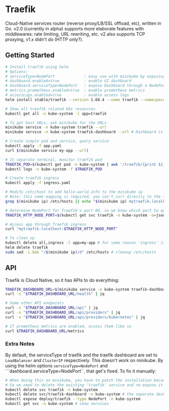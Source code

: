 # Traefik
Cloud-Native services router (reverse proxy/LB/SSL offload, etc), written in Go.
v2.0 (currently in alpha) supports more elaborate features with middlewares: rate limiting, URL rewriting, etc. v2 also supports TCP proxying, v1.x didn't do (HTTP only?).

## Getting Started
```bash
# Install traefik using helm
# Options:
# serviceType=NodePort             : easy use with minikube by exposing the traefik ingress through a NodePort
# dashboard.enabled=true           : enable UI dashboard
# dashboard.serviceType=NodePort   : expose Dashboard through a NodePort as well
# metrics.prometheus.enabled=true  : enable prometheus metrics
# accessLogs.enabled=true          : enable access logs
helm install stable/traefik --version 1.68.4 --name traefik --namespace kube-system --replace --set serviceType=NodePort,dashboard.enabled=true,dashboard.serviceType=NodePort,metrics.prometheus.enabled=true,accessLogs.enabled=true

# Show all treafik related k8s resources
kubectl get all -n kube-system -l app=traefik

# To get host URLs, ask minikube for the URLs
minikube service -n kube-system traefik --url
minikube service -n kube-system traefik-dashboard --url # Dashboard is useful to follow what's going on in browser

# Create simple pod and service, query service
kubectl apply -f app.yaml
curl $(minikube service my-app --url)

# In separate terminal, monitor traefik pod
TRAEFIK_POD=$(kubectl get pod -n kube-system | awk '/traefik/{print $1}'); echo $TRAEFIK_POD
kubectl logs -n kube-system -f $TRAEFIK_POD

# Create traefik ingress
kubectl apply -f ingress.yaml

# Modify /etc/host to add hello-world.info to the minikube ip
# Note: this name mapping is required, you can't curl directly to the IP, Traefik will not serve the page in that case
grep $(minikube ip) /etc/hosts || echo "$(minikube ip) mytraefik.localhost" | sudo tee -a /etc/hosts

# Determine NodePort for Traefik's port 80, so we know which port to query on our host system
TRAEFIK_HTTP_NODE_PORT=$(kubectl get svc traefik -n kube-system -o=jsonpath='{.spec.ports[?(@.port==80)].nodePort}'); echo $TRAEFIK_HTTP_NODE_PORT

# Access app through Traefik ingress
curl "mytraefik.localhost:$TRAEFIK_HTTP_NODE_PORT"

# To clean up
kubectl delete all,ingress -l app=my-app # for some reason 'ingress' is not part of 'all'?
helm delete traefik
sudo sed -i.bak "/$(minikube ip)/d" /etc/hosts # cleanup /etc/hosts
```

## API
Traefik is Cloud Native, so it has APIs to do everything:

```sh
TRAEFIK_DASHBOARD_URL=$(minikube service -n kube-system traefik-dashboard --url); echo $TRAEFIK_DASHBOARD_URL
curl -s "$TRAEFIK_DASHBOARD_URL/health" | jq

# Some other API endpoints
curl -s "$TRAEFIK_DASHBOARD_URL/api" | jq
curl -s "$TRAEFIK_DASHBOARD_URL/api/providers" | jq
curl -s "$TRAEFIK_DASHBOARD_URL/api/providers/kubernetes" | jq

# If prometheus metrics are enabled, access them like so
curl $TRAEFIK_DASHBOARD_URL/metrics
```


### Extra Notes

By default, the serviceType of traefik and the traefik dashboard are set to ```LoadBalancer``` and ```ClusterIP``` respectively. This doesn't work on minikube. By using the helm options ```serviceType=NodePort``` and ```dashboard.serviceType=NodePort``, that get's fixed. To fix it manually:

```sh
# When doing this on minikube, you have to patch the installation because minikube doesn't support the LoadBalancer service type.
# So we need to delete the existing 'traefik' service and re-expose it as NodePort type
kubectl delete svc traefik -n kube-system
kubectl delete svc/traefik-dashboard -n kube-system # the separate dashboard service is not needed for minikube
kubectl expose deploy/traefik --type NodePort -n kube-system
kubectl get svc -n kube-system # show services
```